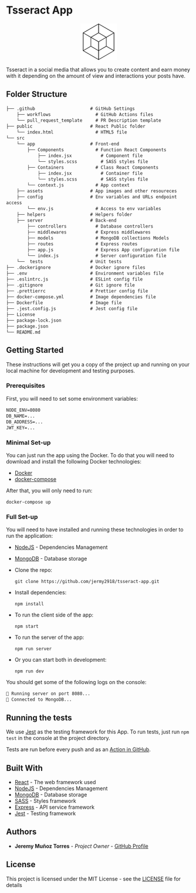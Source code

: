 # Tsseract App

<p align="center">
  <img src='./src/assets/tsseract-logo.png' width='100' height='100' /> 
</p>

Tsseract in a social media that allows you to create content and earn money with it depending on the amount of view and interactions your posts have.

## Folder Structure

    ├── .github                     # GitHub Settings
        ├── workflows                 # GitHub Actions files
        └── pull_request_template     # PR Description template
    ├── public                      # React Public folder
        └── index.html                # HTML5 file
    └── src
        └── app                     # Front-end
            ├── Components            # Function React Components
                ├── index.jsx           # Component file
                └── styles.scss         # SASS styles file
            ├── Containers            # Class React Components
                ├── index.jsx           # Container file
                └── styles.scss         # SASS styles file
            └── context.js            # App context
        ├── assets                  # App images and other resoureces
        ├── config                  # Env variables and URLs endpoint access
            └── env.js                # Access to env variables
        ├── helpers                 # Helpers folder
        ├── server                  # Back-end
            ├── controllers           # Database controllers
            ├── middlewares           # Express middlewares
            ├── models                # MongoDB collections Models
            ├── routes                # Express routes
            ├── app.js                # Express App configuration file
            └── index.js              # Server configuration file
        └──  tests                  # Unit tests
    ├── .dockerignore               # Docker ignore files
    ├── .env                        # Environment variables file
    ├── .eslintrc.js                # ESLint config file
    ├── .gitignore                  # Git ignore file
    ├── .prettierrc                 # Prettier config file
    ├── docker-compose.yml          # Image dependencies file
    ├── Dockerfile                  # Image file
    ├── .jest.config.js             # Jest config file
    ├── License
    ├── package-lock.json
    ├── package.json
    └── README.md

## Getting Started

These instructions will get you a copy of the project up and running on your local machine for development and testing purposes.

### Prerequisites

First, you will need to set some environment variables:

```
NODE_ENV=8080
DB_NAME=...
DB_ADDRESS=...
JWT_KEY=...
```

### Minimal Set-up

You can just run the app using the Docker. To do that you will need to download and install the following Docker technologies:

- [Docker](https://docs.docker.com/get-docker/)
- [docker-compose](https://docs.docker.com/compose/install/)

After that, you will only need to run:

```
docker-compose up
```

### Full Set-up

You will need to have installed and running these technologies in order to run the application:

- [NodeJS](https://nodejs.org/es/) - Dependencies Management
- [MongoDB](https://www.mongodb.com/es) - Database storage

- Clone the repo:

  ```
  git clone https://github.com/jermy2918/tsseract-app.git
  ```

- Install dependencies:

  ```
  npm install
  ```

- To run the client side of the app:

  ```
  npm start
  ```

- To run the server of the app:

  ```
  npm run server
  ```

- Or you can start both in development:

  ```
  npm run dev
  ```

You should get some of the following logs on the console:

```
🚀 Running server on port 8080...
📡 Connected to MongoDB...
```

## Running the tests

We use [Jest](https://jestjs.io/) as the testing framework for this App. To run tests, just run `npm test` in the console at the project directory.

Tests are run before every push and as an [Action in GitHub](https://github.com/jermy2918/tsseract-app/actions).

## Built With

- [React](https://es.reactjs.org/) - The web framework used
- [NodeJS](https://nodejs.org/es/) - Dependencies Management
- [MongoDB](https://www.mongodb.com/es) - Database storage
- [SASS](https://sass-lang.com/) - Styles framework
- [Express](https://expressjs.com/es/) - API service framework
- [Jest](https://jestjs.io/) - Testing framework

## Authors

- **Jeremy Muñoz Torres** - _Project Owner_ - [GitHub Profile](https://github.com/jermy2918)

## License

This project is licensed under the MIT License - see the [LICENSE](LICENSE) file for details
